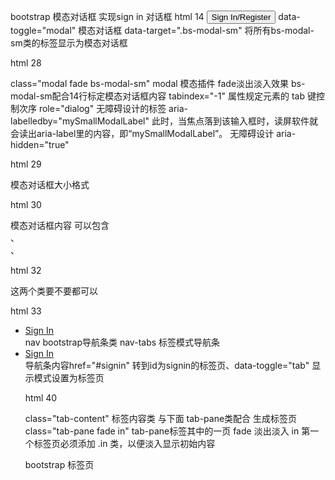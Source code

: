 bootstrap 模态对话框
实现sign in 对话框
html 14
 <button class="btn btn-primary btn-lg" href="#signup" data-toggle="modal" data-target=".bs-modal-sm">Sign In/Register</button>
 data-toggle="modal" 模态对话框
 data-target=".bs-modal-sm" 将所有bs-modal-sm类的标签显示为模态对话框

html 28
<div class="modal fade bs-modal-sm" id="myModal" tabindex="-1" role="dialog" aria-labelledby="mySmallModalLabel" aria-hidden="true">

class="modal fade bs-modal-sm"  modal 模态插件 fade淡出淡入效果 bs-modal-sm配合14行标定模态对话框内容
tabindex="-1" 属性规定元素的 tab 键控制次序
role="dialog" 无障碍设计的标签
aria-labelledby="mySmallModalLabel" 此时，当焦点落到该输入框时，读屏软件就会读出aria-label里的内容，即“mySmallModalLabel”。 无障碍设计
aria-hidden="true"

html 29
<div class="modal-dialog modal-sm">
模态对话框大小格式

html 30
<div class="modal-content">
模态对话框内容 可以包含 <div class="modal-header">  、<div class="modal-body">  、<div class="modal-footer">

html 32
<div class="bs-example bs-example-tabs">

这两个类要不要都可以

html 33
<ul id="myTab" class="nav nav-tabs">
 <li class="active"><a href="#signin" data-toggle="tab">Sign In</a></li>
nav bootstrap导航条类
nav-tabs 标签模式导航条
<li class="active"><a href="#signin" data-toggle="tab">Sign In</a></li>  导航条内容href="#signin" 转到id为signin的标签页、data-toggle="tab" 显示模式设置为标签页

html 40
<div id="myTabContent" class="tab-content">
class="tab-content" 标签内容类 与下面 tab-pane类配合 生成标签页

<div class="tab-pane fade in" id="why">
class="tab-pane fade in"  tab-pane标签其中的一页 fade 淡出淡入 in 第一个标签页必须添加 .in 类，以便淡入显示初始内容




bootstrap 标签页